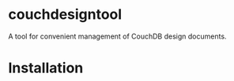 couchdesigntool
===============

A tool for convenient management of CouchDB design documents.

Installation
============

